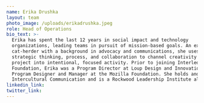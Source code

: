 ```yaml
---
name: Erika Drushka
layout: team
photo_image: /uploads/erikadrushka.jpeg
role: Head of Operations
bio_text: >-
  Erika has spent the last 12 years in social impact and technology
  organizations, leading teams in pursuit of mission-based goals. An expert
  cat-herder with a background in advocacy and communications, she uses
  strategic thinking, process, and collaboration to channel creativity around a
  project into intentional, focused activity. Prior to joining Interledger
  Foundation, Erika was a Program Director at Loup Design and Innovation, and a
  Program Designer and Manager at the Mozilla Foundation. She holds and MA in
  Intercultural Communication and is a Rockwood Leadership Institute alumnus.
linkedin_link:
twitter_link:
---
```


